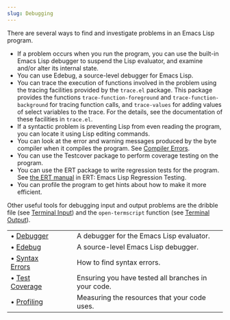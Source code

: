 ```yaml
---
slug: Debugging
---
```


There are several ways to find and investigate problems in an Emacs Lisp program.

*   If a problem occurs when you run the program, you can use the built-in Emacs Lisp debugger to suspend the Lisp evaluator, and examine and/or alter its internal state.
*   You can use Edebug, a source-level debugger for Emacs Lisp.
*   You can trace the execution of functions involved in the problem using the tracing facilities provided by the `trace.el` package. This package provides the functions `trace-function-foreground` and `trace-function-background` for tracing function calls, and `trace-values` for adding values of select variables to the trace. For the details, see the documentation of these facilities in `trace.el`.
*   If a syntactic problem is preventing Lisp from even reading the program, you can locate it using Lisp editing commands.
*   You can look at the error and warning messages produced by the byte compiler when it compiles the program. See [Compiler Errors](/docs/elisp/Compiler-Errors).
*   You can use the Testcover package to perform coverage testing on the program.
*   You can use the ERT package to write regression tests for the program. See [the ERT manual](https://www.gnu.org/software/emacs/manual/html_mono/ert.html#Top) in ERT: Emacs Lisp Regression Testing.
*   You can profile the program to get hints about how to make it more efficient.

Other useful tools for debugging input and output problems are the dribble file (see [Terminal Input](/docs/elisp/Terminal-Input)) and the `open-termscript` function (see [Terminal Output](/docs/elisp/Terminal-Output)).

|                                              |    |                                                     |
| :------------------------------------------- | -- | :-------------------------------------------------- |
| • [Debugger](/docs/elisp/Debugger)           |    | A debugger for the Emacs Lisp evaluator.            |
| • [Edebug](/docs/elisp/Edebug)               |    | A source-level Emacs Lisp debugger.                 |
| • [Syntax Errors](/docs/elisp/Syntax-Errors) |    | How to find syntax errors.                          |
| • [Test Coverage](/docs/elisp/Test-Coverage) |    | Ensuring you have tested all branches in your code. |
| • [Profiling](/docs/elisp/Profiling)         |    | Measuring the resources that your code uses.        |

